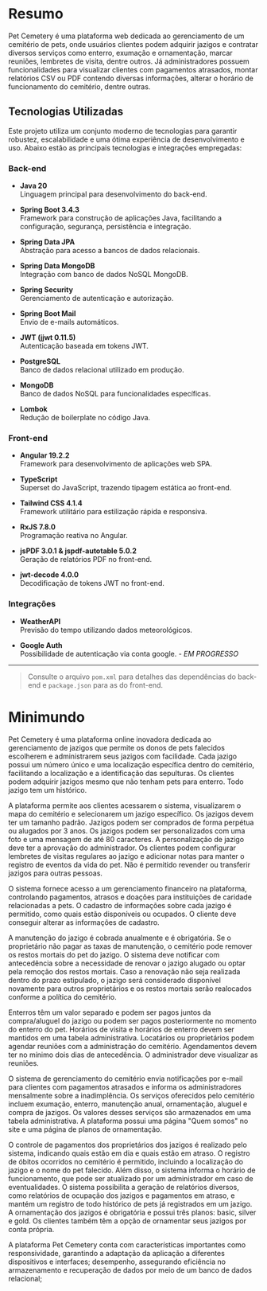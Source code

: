 # Resumo

Pet Cemetery é uma plataforma web dedicada ao gerenciamento de um cemitério de pets, onde usuários clientes podem adquirir jazigos e contratar diversos serviços como enterro, exumação e ornamentação, marcar reuniões, lembretes de visita, dentre outros. Já administradores possuem funcionalidades para visualizar clientes com pagamentos atrasados, montar relatórios CSV ou PDF contendo diversas informações, alterar o horário de funcionamento do cemitério, dentre outras.

## Tecnologias Utilizadas

Este projeto utiliza um conjunto moderno de tecnologias para garantir robustez, escalabilidade e uma ótima experiência de desenvolvimento e uso. Abaixo estão as principais tecnologias e integrações empregadas:

### Back-end

- **Java 20**  
  Linguagem principal para desenvolvimento do back-end.

- **Spring Boot 3.4.3**  
  Framework para construção de aplicações Java, facilitando a configuração, segurança, persistência e integração.

- **Spring Data JPA**  
  Abstração para acesso a bancos de dados relacionais.

- **Spring Data MongoDB**  
  Integração com banco de dados NoSQL MongoDB.

- **Spring Security**  
  Gerenciamento de autenticação e autorização.

- **Spring Boot Mail**  
  Envio de e-mails automáticos.

- **JWT (jjwt 0.11.5)**  
  Autenticação baseada em tokens JWT.

- **PostgreSQL**  
  Banco de dados relacional utilizado em produção.

- **MongoDB**  
  Banco de dados NoSQL para funcionalidades específicas.

- **Lombok**  
  Redução de boilerplate no código Java.

### Front-end

- **Angular 19.2.2**  
  Framework para desenvolvimento de aplicações web SPA.

- **TypeScript**  
  Superset do JavaScript, trazendo tipagem estática ao front-end.

- **Tailwind CSS 4.1.4**  
  Framework utilitário para estilização rápida e responsiva.

- **RxJS 7.8.0**  
  Programação reativa no Angular.

- **jsPDF 3.0.1 & jspdf-autotable 5.0.2**  
  Geração de relatórios PDF no front-end.

- **jwt-decode 4.0.0**  
  Decodificação de tokens JWT no front-end.

### Integrações

- **WeatherAPI**  
  Previsão do tempo utilizando dados meteorológicos.

- **Google Auth**  
Possibilidade de autenticação via conta google. - _EM PROGRESSO_
  
  
---

> Consulte o arquivo `pom.xml` para detalhes das dependências do back-end e `package.json` para as do front-end.



# Minimundo

Pet Cemetery é uma plataforma online inovadora dedicada ao gerenciamento de jazigos que permite os donos de pets falecidos escolherem e administrarem seus jazigos com facilidade. Cada jazigo possui um número único e uma localização específica dentro do cemitério, facilitando a localização e a identificação das sepulturas. Os clientes podem adquirir jazigos mesmo que não tenham pets para enterro. Todo jazigo tem um histórico.

A plataforma permite aos clientes acessarem o sistema, visualizarem o mapa do cemitério e selecionarem um jazigo específico. Os jazigos devem ter um tamanho padrão. Jazigos podem ser comprados de forma perpétua ou alugados por 3 anos. Os jazigos podem ser personalizados com uma foto e uma mensagem de até 80 caracteres. A personalização de jazigo deve ter a aprovação do administrador. Os clientes podem configurar lembretes de visitas regulares ao jazigo e adicionar notas para manter o registro de eventos da vida do pet. Não é permitido revender ou transferir jazigos para outras pessoas.

O sistema fornece acesso a um gerenciamento financeiro na plataforma, controlando pagamentos, atrasos e doações para instituições de caridade relacionadas a pets. O cadastro de informações sobre cada jazigo é permitido, como quais estão disponíveis ou ocupados. O cliente deve conseguir alterar as informações de cadastro.

A manutenção do jazigo é cobrada anualmente e é obrigatória. Se o proprietário não pagar as taxas de manutenção, o cemitério pode remover os restos mortais do pet do jazigo. O sistema deve notificar com antecedência sobre a necessidade de renovar o jazigo alugado ou optar pela remoção dos restos mortais. Caso a renovação não seja realizada dentro do prazo estipulado, o jazigo será considerado disponível novamente para outros proprietários e os restos mortais serão realocados conforme a política do cemitério.

Enterros têm um valor separado e podem ser pagos juntos da compra/aluguel do jazigo ou podem ser pagos posteriormente no momento do enterro do pet. Horários de visita e horários de enterro devem ser mantidos em uma tabela administrativa. Locatários ou proprietários podem agendar reuniões com a administração do cemitério. Agendamentos devem ter no mínimo dois dias de antecedência. O administrador deve visualizar as reuniões.

O sistema de gerenciamento do cemitério envia notificações por e-mail para clientes com pagamentos atrasados e informa os administradores mensalmente sobre a inadimplência. Os serviços oferecidos pelo cemitério incluem exumação, enterro, manutenção anual, ornamentação, aluguel e compra de jazigos. Os valores desses serviços são armazenados em uma tabela administrativa. A plataforma possui uma página "Quem somos" no site e uma página de planos de ornamentação.

O controle de pagamentos dos proprietários dos jazigos é realizado pelo sistema, indicando quais estão em dia e quais estão em atraso. O registro de óbitos ocorridos no cemitério é permitido, incluindo a localização do jazigo e o nome do pet falecido. Além disso, o sistema informa o horário de funcionamento, que pode ser atualizado por um administrador em caso de eventualidades. O sistema possibilita a geração de relatórios diversos, como relatórios de ocupação dos jazigos e pagamentos em atraso, e mantém um registro de todo histórico de pets já registrados em um jazigo. A ornamentação dos jazigos é obrigatória e possui três planos: basic, silver e gold. Os clientes também têm a opção de ornamentar seus jazigos por conta própria.

A plataforma Pet Cemetery conta com características importantes como responsividade, garantindo a adaptação da aplicação a diferentes dispositivos e interfaces; desempenho, assegurando eficiência no armazenamento e recuperação de dados por meio de um banco de dados relacional;

